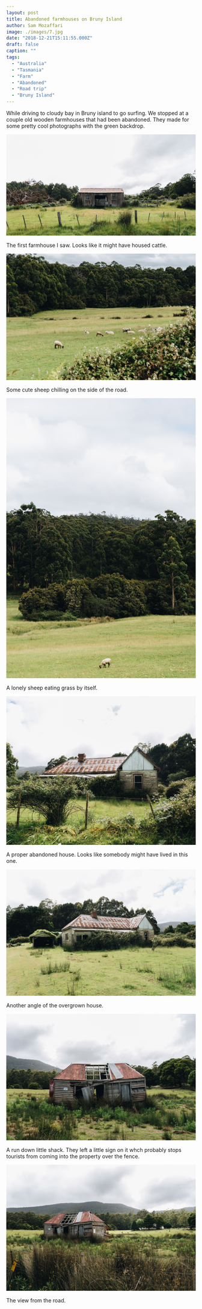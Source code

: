 ```yaml
---
layout: post
title: Abandoned farmhouses on Bruny Island
author: Sam Mozaffari
image: ./images/7.jpg
date: "2018-12-21T15:11:55.000Z"
draft: false
caption: ""
tags: 
  - "Australia"
  - "Tasmania"
  - "Farm"
  - "Abandoned"
  - "Road trip"
  - "Bruny Island"  
---
```



While driving to cloudy bay in Bruny island to go surfing. We stopped at a couple old wooden farmhouses that had been abandoned. They made for some pretty cool photographs with the green backdrop.

![](./images/1.jpg)

The first farmhouse I saw. Looks like it might have housed cattle.


![](./images/2.jpg)

Some cute sheep chilling on the side of the road.

![](./images/3.jpg)

A lonely sheep eating grass by itself.

![](./images/4.jpg)

A proper abandoned house. Looks like somebody might have lived in this one.

![](./images/5.jpg)

Another angle of the overgrown house.

![](./images/6.jpg)

A run down little shack. They left a little sign on it whch probably stops tourists from coming into the property over the fence.

![](./images/7.jpg)

The view from the road.
